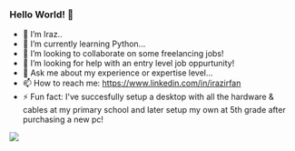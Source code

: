 ### Hello World! 👋

- 🔭 I’m Iraz..
- 🌱 I’m currently learning Python...
- 👯 I’m looking to collaborate on some freelancing jobs!
- 🤔 I’m looking for help with an entry level job oppurtunity!
- 💬 Ask me about my experience or expertise level...
- 📫 How to reach me: https://www.linkedin.com/in/irazirfan
- ⚡ Fun fact: I've succesfully setup a desktop with all the hardware & cables at my primary school and later setup my own at 5th grade after purchasing a new pc!

![](https://media.giphy.com/media/dbtDDSvWErdf2/giphy.gif)
